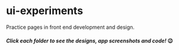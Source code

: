# ui-experiments

Practice pages in front end development and design.

#### *Click each folder to see the designs, app screenshots and code!* 😉
